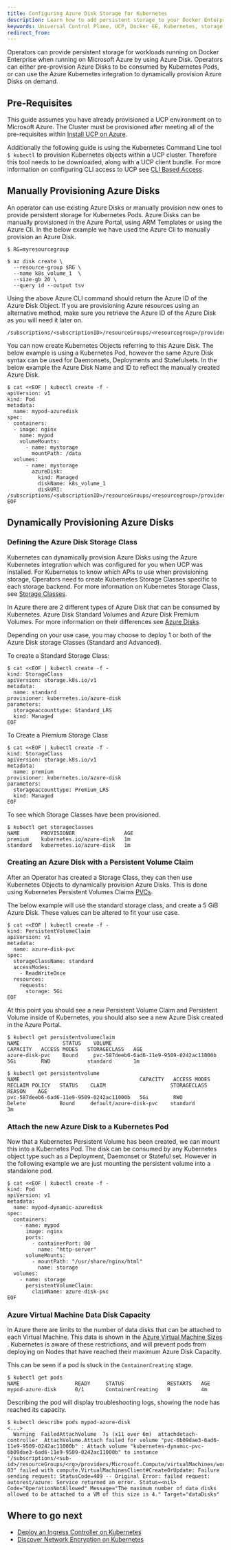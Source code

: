 ```yaml
---
title: Configuring Azure Disk Storage for Kubernetes
description: Learn how to add persistent storage to your Docker Enterprise clusters running on Azure with Azure Disk. 
keywords: Universal Control Plane, UCP, Docker EE, Kubernetes, storage, volume
redirect_from:
---
```


Operators can provide persistent storage for workloads running on Docker
Enterprise when running on Microsoft Azure by using Azure Disk. Operators can
either pre-provision Azure Disks to be consumed by Kubernetes Pods, or can use
the Azure Kubernetes integration to dynamically provision Azure Disks on demand.


## Pre-Requisites

This guide assumes you have already provisioned a UCP environment on to
Microsoft Azure. The Cluster must be provisioned after meeting all of the
pre-requisites within [Install UCP on
Azure](/ee/ucp/admin/install/install-on-azure.md).

Additionally the following guide is using the Kubernetes Command Line tool `$
kubectl` to provision Kubernetes objects within a UCP cluster. Therefore this
tool needs to be downloaded, along with a UCP client bundle. For more
information on configuring CLI access to UCP see [CLI Based
Access](/ee/ucp/user-access/cli/).

## Manually Provisioning Azure Disks

An operator can use existing Azure Disks or manually provision new ones to
provide persistent storage for Kubernetes Pods. Azure Disks can be manually
provisioned in the Azure Portal, using ARM Templates or using the Azure Cli. In
the below example we have used the Azure Cli to manually provision an Azure
Disk. 

```
$ RG=myresourcegroup

$ az disk create \
  --resource-group $RG \
  --name k8s_volume_1  \
  --size-gb 20 \
  --query id --output tsv
```

Using the above Azure CLI command should return the Azure ID of the Azure Disk
Object. If you are provisioning Azure resources using an alternative method,
make sure you retrieve the Azure ID of the Azure Disk as you will need it later
on. 

```
/subscriptions/<subscriptionID>/resourceGroups/<resourcegroup>/providers/Microsoft.Compute/disks/<diskname>
```

You can now create Kubernetes Objects referring to this Azure Disk. The below
example is using a Kubernetes Pod, however the same Azure Disk syntax can be
used for Daemonsets, Deployments and Statefulsets. In the below example the
Azure Disk Name and ID to reflect the manually created Azure Disk. 

```
$ cat <<EOF | kubectl create -f -
apiVersion: v1
kind: Pod
metadata:
  name: mypod-azuredisk
spec:
  containers:
  - image: nginx
    name: mypod
    volumeMounts:
      - name: mystorage
        mountPath: /data
  volumes:
      - name: mystorage
        azureDisk:
          kind: Managed
          diskName: k8s_volume_1
          diskURI: /subscriptions/<subscriptionID>/resourceGroups/<resourcegroup>/providers/Microsoft.Compute/disks/<diskname>
EOF
```

## Dynamically Provisioning Azure Disks

### Defining the Azure Disk Storage Class

Kubernetes can dynamically provision Azure Disks using the Azure Kubernetes
integration which was configured for you when UCP was installed. For Kubernetes
to know which APIs to use when provisioning storage, Operators need to create
Kubernetes Storage Classes specific to each storage backend. For more
information on Kubernetes Storage Class, see [Storage
Classes](https://kubernetes.io/docs/concepts/storage/storage-classes/).

In Azure there are 2 different types of Azure Disk that can be consumed by
Kubernetes. Azure Disk Standard Volumes and Azure Disk Premium Volumes. For more
information on their differences see [Azure
Disks](https://docs.microsoft.com/en-us/azure/virtual-machines/windows/disks-types).

Depending on your use case, you may choose to deploy 1 or both of the Azure Disk storage Classes (Standard and Advanced).

To create a Standard Storage Class:

```
$ cat <<EOF | kubectl create -f -
kind: StorageClass
apiVersion: storage.k8s.io/v1
metadata:
  name: standard
provisioner: kubernetes.io/azure-disk
parameters:
  storageaccounttype: Standard_LRS
  kind: Managed
EOF
```

To Create a Premium Storage Class

```
$ cat <<EOF | kubectl create -f -
kind: StorageClass
apiVersion: storage.k8s.io/v1
metadata:
  name: premium
provisioner: kubernetes.io/azure-disk
parameters:
  storageaccounttype: Premium_LRS
  kind: Managed
EOF
```

To see which Storage Classes have been provisioned.

```
$ kubectl get storageclasses
NAME       PROVISIONER                AGE
premium    kubernetes.io/azure-disk   1m
standard   kubernetes.io/azure-disk   1m
```

### Creating an Azure Disk with a Persistent Volume Claim

After an Operator has created a Storage Class, they can then use Kubernetes
Objects to dynamically provision Azure Disks. This is done using Kubernetes
Persistent Volumes Claims
[PVCs](https://kubernetes.io/docs/concepts/storage/persistent-volumes/#introduction).

The below example will use the standard storage class, and create a 5 GiB Azure Disk. These values can be altered to fit your use case. 

```
$ cat <<EOF | kubectl create -f -
kind: PersistentVolumeClaim
apiVersion: v1
metadata:
  name: azure-disk-pvc
spec:
  storageClassName: standard
  accessModes:
    - ReadWriteOnce
  resources:
    requests:
      storage: 5Gi
EOF
```

At this point you should see a new Persistent Volume Claim and Persistent Volume
inside of Kubernetes, you should also see a new Azure Disk created in the Azure
Portal.

```
$ kubectl get persistentvolumeclaim
NAME              STATUS    VOLUME                                     CAPACITY   ACCESS MODES   STORAGECLASS   AGE
azure-disk-pvc    Bound     pvc-587deeb6-6ad6-11e9-9509-0242ac11000b   5Gi        RWO            standard       1m

$ kubectl get persistentvolume
NAME                                       CAPACITY   ACCESS MODES   RECLAIM POLICY   STATUS    CLAIM                     STORAGECLASS   REASON    AGE
pvc-587deeb6-6ad6-11e9-9509-0242ac11000b   5Gi        RWO            Delete           Bound     default/azure-disk-pvc    standard                 3m
```

### Attach the new Azure Disk to a Kubernetes Pod

Now that a Kubernetes Persistent Volume has been created, we can mount this into
a Kubernetes Pod. The disk can be consumed by any Kubernetes object type such
as a Deployment, Daemonset or Stateful set. However in the following example we
are just mounting the persistent volume into a standalone pod.

```
$ cat <<EOF | kubectl create -f -
kind: Pod
apiVersion: v1
metadata:
  name: mypod-dynamic-azuredisk
spec:
  containers:
    - name: mypod
      image: nginx
      ports:
        - containerPort: 80
          name: "http-server"
      volumeMounts:
        - mountPath: "/usr/share/nginx/html"
          name: storage
  volumes:
    - name: storage 
      persistentVolumeClaim:
        claimName: azure-disk-pvc
EOF
```

### Azure Virtual Machine Data Disk Capacity

In Azure there are limits to the number of data disks that can be attached to
each Virtual Machine. This data is shown in the [Azure Virtual Machine
Sizes](https://docs.microsoft.com/en-us/azure/virtual-machines/linux/sizes-general)
. Kubernetes is aware of these restrictions, and will prevent pods from
deploying on Nodes that have reached their maximum Azure Disk Capacity. 

This can be seen if a pod is stuck in the `ContainerCreating` stage.

```
$ kubectl get pods
NAME                  READY     STATUS              RESTARTS   AGE
mypod-azure-disk      0/1       ContainerCreating   0          4m
```

Describing the pod will display troubleshooting logs, showing the node has
reached its capacity.

```
$ kubectl describe pods mypod-azure-disk
<...>
  Warning  FailedAttachVolume  7s (x11 over 6m)  attachdetach-controller  AttachVolume.Attach failed for volume "pvc-6b09dae3-6ad6-11e9-9509-0242ac11000b" : Attach volume "kubernetes-dynamic-pvc-6b09dae3-6ad6-11e9-9509-0242ac11000b" to instance "/subscriptions/<sub-id>/resourceGroups/<rg>/providers/Microsoft.Compute/virtualMachines/worker-03" failed with compute.VirtualMachinesClient#CreateOrUpdate: Failure sending request: StatusCode=409 -- Original Error: failed request: autorest/azure: Service returned an error. Status=<nil> Code="OperationNotAllowed" Message="The maximum number of data disks allowed to be attached to a VM of this size is 4." Target="dataDisks"
```

## Where to go next

- [Deploy an Ingress Controller on
  Kubernetes](/ee/ucp/kubernetes/layer-7-routing/)
- [Discover Network Encryption on
  Kubernetes](/ee/ucp/kubernetes/kubernetes-network-encryption/)
